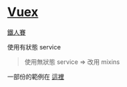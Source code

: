 # [Vuex](https://vuex.vuejs.org/)

[鐵人賽](https://ithelp.ithome.com.tw/articles/10205628)

使用有狀態 service 

> 使用無狀態 service => 改用 mixins


一部份的範例在 [這裡](../../TypeScript/Vuex/Vuex.md)
